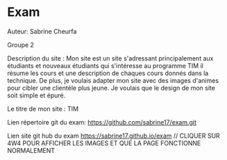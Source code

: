 # Exam

Auteur: Sabrine Cheurfa

Groupe 2

Description du site :
Mon site est un site s'adressant principalement aux étudiants et nouveaux étudiants qui s'intéresse au programme TIM il résume les cours et une description de chaques cours donnés dans la technique. De plus, je voulais adapter mon site avec des images d'animes pour cibler une clientèle plus jeune. Je voulais que le design de mon site soit simple et épuré.

Le titre de mon site : TIM 

Lien répertoire  git du exam:
https://github.com/sabrine17/exam.git

Lien site git hub du exam
https://sabrine17.github.io/exam
// CLIQUER SUR 4W4 POUR AFFICHER LES IMAGES ET QUE LA PAGE FONCTIONNE NORMALEMENT



